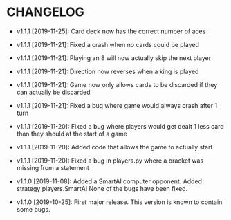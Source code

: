 # CHANGELOG

* v1.1.1 [2019-11-25]: Card deck now has the correct number of aces

* v1.1.1 [2019-11-21]: Fixed a crash when no cards could be played

* v1.1.1 [2019-11-21]: Playing an 8 will now actually skip the next player

* v1.1.1 [2019-11-21]: Direction now reverses when a king is played

* v1.1.1 [2019-11-21]: Game now only allows cards to be discarded if they can actually be discarded

* v1.1.1 [2019-11-21]: Fixed a bug where game would always crash after 1 turn

* v1.1.1 [2019-11-20]: Fixed a bug where players would get dealt 1 less card than they should at the start of a game

* v1.1.1 [2019-11-20]: Added code that allows the game to actually start

* v1.1.1 [2019-11-20]: Fixed a bug in players.py where a bracket was missing from a statement

* v1.1.0 [2019-11-08]: Added a SmartAI computer opponent.
  Added strategy players.SmartAI
  None of the bugs have been fixed.

* v1.1.0 [2019-10-25]: First major release.
  This version is known to contain some bugs.

